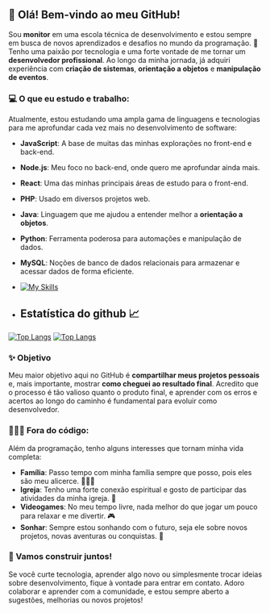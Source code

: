 ## 👋 Olá! Bem-vindo ao meu GitHub!

Sou **monitor** em uma escola técnica de desenvolvimento e estou sempre em busca de novos aprendizados e desafios no mundo da programação. 🚀 Tenho uma paixão por tecnologia e uma forte vontade de me tornar um **desenvolvedor profissional**. Ao longo da minha jornada, já adquiri experiência com **criação de sistemas**, **orientação a objetos** e **manipulação de eventos**.

### 💻 O que eu estudo e trabalho:

Atualmente, estou estudando uma ampla gama de linguagens e tecnologias para me aprofundar cada vez mais no desenvolvimento de software:

- **JavaScript**: A base de muitas das minhas explorações no front-end e back-end.
- **Node.js**: Meu foco no back-end, onde quero me aprofundar ainda mais.
- **React**: Uma das minhas principais áreas de estudo para o front-end.
- **PHP**: Usado em diversos projetos web.
- **Java**: Linguagem que me ajudou a entender melhor a **orientação a objetos**.
- **Python**: Ferramenta poderosa para automações e manipulação de dados.
- **MySQL**: Noções de banco de dados relacionais para armazenar e acessar dados de forma eficiente.
- [![My Skills](https://skillicons.dev/icons?i=js,html,css,nodejs,php,react,mysql,java)](https://skillicons.dev)

- ## Estatística do github 📈
[![Top Langs](https://github-readme-stats.vercel.app/api/top-langs/?username=mathunder30)](https://github.com/anuraghazra/github-readme-stats) 
[![Top Langs](https://github-readme-stats.vercel.app/api/top-langs/?username=mathunder30&layout=compact)](https://github.com/anuraghazra/github-readme-stats)
### ✨ Objetivo

Meu maior objetivo aqui no GitHub é **compartilhar meus projetos pessoais** e, mais importante, mostrar **como cheguei ao resultado final**. Acredito que o processo é tão valioso quanto o produto final, e aprender com os erros e acertos ao longo do caminho é fundamental para evoluir como desenvolvedor.

### 👨‍👩‍👦 Fora do código:

Além da programação, tenho alguns interesses que tornam minha vida completa:

- **Família**: Passo tempo com minha família sempre que posso, pois eles são meu alicerce. 👨‍👩‍👦
- **Igreja**: Tenho uma forte conexão espiritual e gosto de participar das atividades da minha igreja. 🙏
- **Videogames**: No meu tempo livre, nada melhor do que jogar um pouco para relaxar e me divertir. 🎮
- **Sonhar**: Sempre estou sonhando com o futuro, seja ele sobre novos projetos, novas aventuras ou conquistas. 🌟

### 🌟 Vamos construir juntos!

Se você curte tecnologia, aprender algo novo ou simplesmente trocar ideias sobre desenvolvimento, fique à vontade para entrar em contato. Adoro colaborar e aprender com a comunidade, e estou sempre aberto a sugestões, melhorias ou novos projetos!
